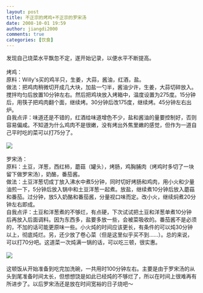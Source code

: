 ```yaml
---
layout: post
title: 不正宗的烤鸡+不正宗的罗宋汤
date: 2008-10-01 19:59
author: jiangdi2000
comments: true
categories: [饮食]
---
```

<div id="msgcns!C840C88DA912213B!1203" class="bvMsg">发现自己烧菜水平飘忽不定，遂开始记录，以便水平不断提高。<br /><br />烤鸡：<br />原料：Willy's买的鸡半只，生姜，大蒜，酱油，红酒，盐。<br />做法：把鸡肉稍微切开成几大块，加盐一勺半，酱油少许，生姜，大蒜切碎放入。搅拌均匀后放置10分钟左右。然后把鸡块放入烤箱中，温度设置为275度。15分钟后，用筷子把鸡肉翻个面，继续烤。30分钟后改175度，继续烤。45分钟左右出炉。<br />自我点评：味道还是不错的，红酒给味道增色不少，盐和酱油的量要控制好，否则容易偏咸。不知道为什么鸡肉不是很嫩，没有烤出外焦里嫩的感觉，但作为一道自己平时吃的菜可以打75分了。<br /><br /><a href="http://picasaweb.google.com/lh/photo/OHoBn23cjygeSzeSQBAHiQ"><img src="http://lh4.ggpht.com/jiangdi2000/SOPVskEa9-I/AAAAAAAAA9k/11EMO1eM-Xk/s400/kaoji.jpg" /></a> <br /><br />罗宋汤：<br />原料：土豆，洋葱，西红柿，蘑菇（罐头），烤肠，鸡胸脯肉（烤鸡时多切了一块留下做罗宋汤），奶酪，番茄酱。<br />做法：土豆洋葱切成丁放入沸水中煮5分钟，同时切好烤肠和鸡肉，用小火和少量油煎一下，5分钟后放入锅中和土豆洋葱一起煮。放盐，继续煮10分钟后放入蘑菇和番茄。过分钟，放5入奶酪和番茄酱，分量视口味而定。改小火，继续焖煮20分钟左右即成。<br />自我点评：土豆和洋葱煮的不够烂，有点硬，下次试试把土豆和洋葱单煮10分钟后再放入后面调料。因为东西多，盐要多放一些，会被菜吸收的。番茄酱不是必须的，不加的话可能更原味一些。小火炖的时间应该更长，有条件的可以炖30分钟以上，彻底炖烂。另，还少放了卷心菜（但是这里似乎买不到……）。总的来说，可以打70分吧。这道菜一次炖满一锅的话，可以吃三顿，很实惠。<br /><br /><a href="http://picasaweb.google.com/lh/photo/x_N_tFBpko40twI-6VWnKA"><img src="http://lh3.ggpht.com/jiangdi2000/SOPVsv1J4zI/AAAAAAAAA9s/eUTwnu8Q9EM/s400/luosongtang.jpg" /></a> <br /><br />这顿饭从开始准备到吃完加洗碗，一共用时100分钟左右。主要是由于罗宋汤的从头到尾准备时间太长，但想想饶是如此已经炖的不够烂了，所以在时间上很难再有所进步了。以后罗宋汤还是放在时间宽裕的日子烧吧～<br /><br /><br /></div>
